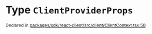 # Type `ClientProviderProps`
<sub>Declared in [packages/sdk/react-client/src/client/ClientContext.tsx:50](https://github.com/dxos/dxos/blob/29a91026f/packages/sdk/react-client/src/client/ClientContext.tsx#L50)</sub>






